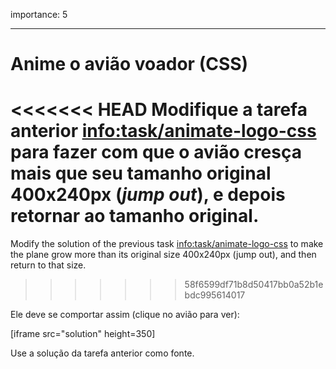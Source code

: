 importance: 5

---

# Anime o avião voador (CSS)

<<<<<<< HEAD
Modifique a tarefa anterior <info:task/animate-logo-css> para fazer com que o avião cresça mais que seu tamanho original 400x240px (*jump out*), e depois retornar ao tamanho original.
=======
Modify the solution of the previous task <info:task/animate-logo-css> to make the plane grow more than its original size 400x240px (jump out), and then return to that size.
>>>>>>> 58f6599df71b8d50417bb0a52b1ebdc995614017

Ele deve se comportar assim (clique no avião para ver):

[iframe src="solution" height=350]

Use a solução da tarefa anterior como fonte.
